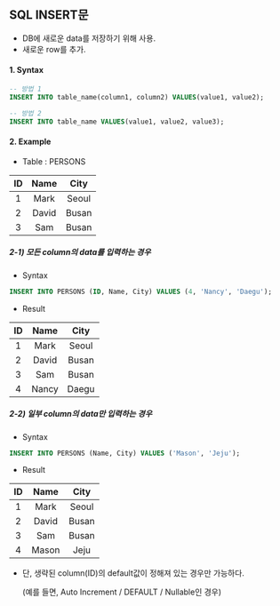 ## SQL INSERT문

- DB에 새로운 data를 저장하기 위해 사용.
- 새로운 row를 추가.

#### 1. Syntax

```sql
-- 방법 1
INSERT INTO table_name(column1, column2) VALUES(value1, value2);

-- 방법 2
INSERT INTO table_name VALUES(value1, value2, value3);
```



#### 2. Example

* Table  : PERSONS

|  ID  | Name  | City  |
| :--: | :---: | :---: |
|  1   | Mark  | Seoul |
|  2   | David | Busan |
|  3   |  Sam  | Busan |

##### 2-1) 모든 column의 data를 입력하는 경우

- Syntax

```sql
INSERT INTO PERSONS (ID, Name, City) VALUES (4, 'Nancy', 'Daegu');
```

- Result

|  ID  | Name  | City  |
| :--: | :---: | :---: |
|  1   | Mark  | Seoul |
|  2   | David | Busan |
|  3   |  Sam  | Busan |
|  4   | Nancy | Daegu |

##### 2-2) 일부 column의 data만 입력하는 경우

- Syntax

```sql
INSERT INTO PERSONS (Name, City) VALUES ('Mason', 'Jeju');
```

- Result

|  ID  | Name  | City  |
| :--: | :---: | :---: |
|  1   | Mark  | Seoul |
|  2   | David | Busan |
|  3   |  Sam  | Busan |
|  4   | Mason | Jeju  |

- 단, 생략된 column(ID)의 default값이 정해져 있는 경우만 가능하다.

  (예를 들면, Auto Increment / DEFAULT / Nullable인 경우)